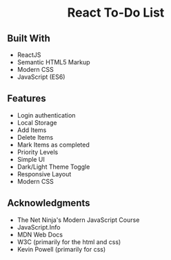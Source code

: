 <h1 align="center">React To-Do List</h1>

## Built With

- ReactJS
- Semantic HTML5 Markup
- Modern CSS
- JavaScript (ES6)


## Features

- Login authentication
- Local Storage
- Add Items
- Delete Items
- Mark Items as completed
- Priority Levels
- Simple UI
- Dark/Light Theme Toggle
- Responsive Layout
- Modern CSS


## Acknowledgments

- The Net Ninja's Modern JavaScript Course
- JavaScript.Info
- MDN Web Docs
- W3C (primarily for the html and css)
- Kevin Powell (primarily for css)
